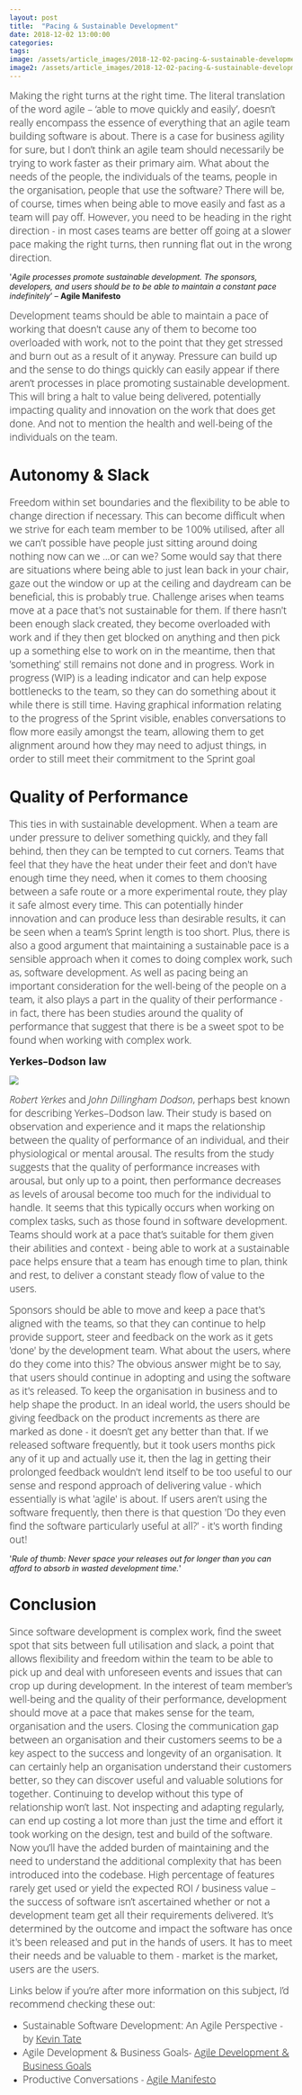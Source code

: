 ```yaml
---
layout: post
title:  "Pacing & Sustainable Development"
date: 2018-12-02 13:00:00
categories:
tags:
image: /assets/article_images/2018-12-02-pacing-&-sustainable-development/sustainable.jpg
image2: /assets/article_images/2018-12-02-pacing-&-sustainable-development/sustainable-mobile.jpg
---
```


<span style="color:#00000; text-align: justify; font-family: 'open sans'; text-align: 'justify'; font-size: 1em; font-size: 18px; font-weight: 200; hyphens: none;">Making the right turns at the right time. The literal translation of the word agile – ‘able to move quickly and easily’, doesn’t really encompass the essence of everything that an agile team building software is about. There is a case for business agility for sure, but I don’t think an agile team should necessarily be trying to work faster as their primary aim. What about the needs of the people, the individuals of the teams, people in the organisation, people that use the software? There will be, of course, times when being able to move easily and fast as a team will pay off. However, you need to be heading in the right direction - in most cases teams are better off going at a slower pace making the right turns, then running flat out in the wrong direction.

 '_Agile processes promote sustainable development. The sponsors, developers, and users should be to be able to maintain a constant pace indefinitely_’ – **Agile Manifesto**

<span style="color:#00000; text-align: justify; font-family: 'open sans'; text-align: 'justify'; font-size: 1em; font-size: 18px; font-weight: 200; hyphens: none;">Development teams should be able to maintain a pace of working that doesn't cause any of them to become too overloaded with work, not to the point that they get stressed and burn out as a result of it anyway. Pressure can build up and the sense to do things quickly can easily appear if there aren’t processes in place promoting sustainable development. This will bring a halt to value being delivered, potentially impacting quality and innovation on the work that does get done. And not to mention the health and well-being of the individuals on the team.

# Autonomy & Slack
<span style="color:#00000; text-align: justify; font-family: 'open sans'; text-align: 'justify'; font-size: 1em; font-size: 18px; font-weight: 200; hyphens: none;">Freedom within set boundaries and the flexibility to be able to change direction if necessary. This can become difficult when we strive for each team member to be 100% utilised, after all we can't possible have people just sitting around doing nothing now can we ...or can we? Some would say that there are situations where being able to just lean back in your chair, gaze out the window or up at the ceiling and daydream can be beneficial, this is probably true. Challenge arises when teams move at a pace that's not sustainable for them. If there hasn't been enough slack created, they become overloaded with work and if they then get blocked on anything and then pick up a something else to work on in the meantime, then that 'something' still remains not done and in progress. Work in progress (WIP) is a leading indicator and can help expose bottlenecks to the team, so they can do something about it while there is still time. Having graphical information relating to the progress of the Sprint visible, enables conversations to flow more easily amongst the team, allowing them to get alignment around how they may need to adjust things, in order to still meet their commitment to the Sprint goal

# Quality of Performance
<span style="color:#00000; text-align: justify; font-family: 'open sans'; text-align: 'justify'; font-size: 1em; font-size: 18px; font-weight: 200; hyphens: none;">This ties in with sustainable development. When a team are under pressure to deliver something quickly, and they fall behind, then they can be tempted to cut corners. Teams that feel that they have the heat under their feet and don't have enough time they need, when it comes to them choosing between a safe route or a more experimental route, they play it safe almost every time. This can potentially hinder innovation and can produce less than desirable results, it can be seen when a team’s Sprint length is too short. Plus, there is also a good argument that maintaining a sustainable pace is a sensible approach when it comes to doing complex work, such as, software development. As well as pacing being an important consideration for the well-being of the people on a team, it also plays a part in the quality of their performance - in fact, there has been studies around the quality of performance that suggest that there is be a sweet spot to be found when working with complex work.

<span style="color:#00000; font-family: 'open sans'; font-size: 1em; font-size: 18px; font-weight: 200; hyphens: none;">**Yerkes–Dodson law**

![](/assets/article_images/2018-12-02-pacing-&-sustainable-development/yerkes–dodson-law.png)
      

<span style="color:#00000; font-family: 'open sans'; font-size: 1em; font-size: 18px; font-weight: 200; hyphens: none;">_Robert Yerkes_ and _John Dillingham Dodson_, perhaps best known for describing Yerkes–Dodson law. Their study is based on observation and experience and it maps the relationship between the quality of performance of an individual, and their physiological or mental arousal. The results from the study suggests that the quality of performance increases with arousal, but only up to a point, then performance decreases as levels of arousal become too much for the individual to handle. It seems that this typically occurs when working on complex tasks, such as those found in software development. Teams should work at a pace that’s suitable for them given their abilities and context - being able to work at a sustainable pace helps ensure that a team has enough time to plan, think and rest, to deliver a constant steady flow of value to the users.

<span style="color:#00000; font-family: 'open sans'; font-size: 1em; font-size: 18px; font-weight: 200; hyphens: none;">Sponsors should be able to move and keep a pace that's aligned with the teams, so that they can continue to help provide support, steer and feedback on the work as it gets 'done' by the development team. What about the users, where do they come into this? The obvious answer might be to say, that users should continue in adopting and using the software as it's released. To keep the organisation in business and to help shape the product. In an ideal world, the users should be giving feedback on the product increments as there are marked as done - it doesn’t get any better than that. If we released software frequently, but it took users months pick any of it up and actually use it, then the lag in getting their prolonged feedback wouldn't lend itself to be too useful to our sense and respond approach of delivering value - which essentially is what 'agile' is about. If users aren't using the software frequently, then there is that question 'Do they even find the software particularly useful at all?' - it's worth finding out!

'_Rule of thumb: Never space your releases out for longer than you can afford to absorb in wasted development time._'

# Conclusion
<span style="color:#00000; text-align: justify; font-family: 'open sans'; text-align: 'justify'; font-size: 1em; font-size: 18px; font-weight: 200; hyphens: none;">Since software development is complex work, find the sweet spot that sits between full utilisation and slack, a point that allows flexibility and freedom within the team to be able to pick up and deal with unforeseen events and issues that can crop up during development. In the interest of team member’s well-being and the quality of their performance, development should move at a pace that makes sense for the team, organisation and the users. Closing the communication gap between an organisation and their customers seems to be a key aspect to the success and longevity of an organisation. It can certainly help an organisation understand their customers better, so they can discover useful and valuable solutions for together. Continuing to develop without this type of relationship won’t last. Not inspecting and adapting regularly, can end up costing a lot more than just the time and effort it took working on the design, test and build of the software. Now you’ll have the added burden of maintaining and the need to understand the additional complexity that has been introduced into the codebase. High percentage of features rarely get used or yield the expected ROI / business value – the success of software isn’t ascertained whether or not a development team get all their requirements delivered. It’s determined by the outcome and impact the software has once it's been released and put in the hands of users. It has to meet their needs and be valuable to them - market is the market, users are the users.

<span style="color:#00000; font-family: 'open sans'; font-size: 1em; font-size: 18px; font-weight: 200; hyphens: none;">Links below if you’re after more information on this subject, I’d recommend checking these out:

- <span style="color:#00000; font-family: 'open sans'; font-size: 1em; font-size: 18px; font-weight: 200; hyphens: none;">Sustainable Software Development: An Agile Perspective - by [Kevin Tate](https://www.amazon.co.uk/Sustainable-Software-Development-Agile-Perspective/dp/0321286081)
- <span style="color:#00000; font-family: 'open sans'; font-size: 1em; font-size: 18px; font-weight: 200; hyphens: none;">Agile Development & Business Goals- [ Agile Development & Business Goals](https://www.amazon.co.uk/Agile-Development-Business-Goals-Solution/dp/0123815207)
- <span style="color:#00000; font-family: 'open sans'; font-size: 1em; font-size: 18px; font-weight: 200; hyphens: none;">Productive Conversations - [Agile Manifesto](https://agilemanifesto.org/principles.html)
